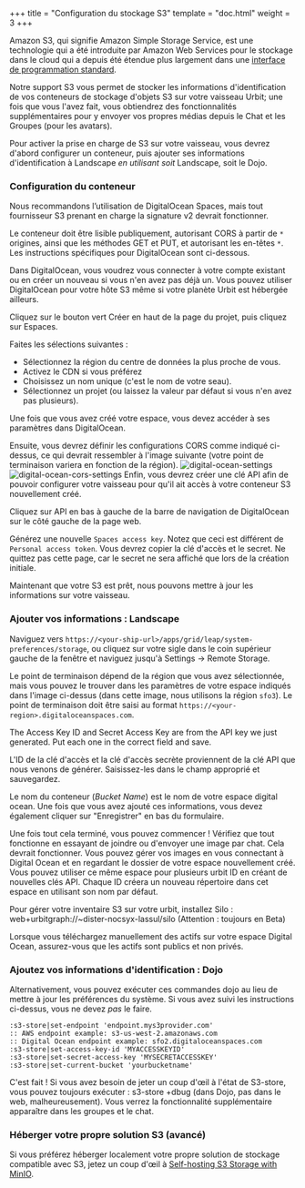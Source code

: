 +++
title = "Configuration du stockage S3"
template = "doc.html"
weight = 3
+++

Amazon S3, qui signifie Amazon Simple Storage Service, est une technologie qui a été introduite par Amazon Web Services pour le stockage dans le cloud qui a depuis été étendue plus largement dans une [interface de programmation standard](https://en.wikipedia.org/wiki/Amazon_S3#S3_API_and_competing_services).

Notre support S3 vous permet de stocker les informations d'identification de vos conteneurs de stockage d'objets S3 sur votre vaisseau Urbit; une fois que vous l'avez fait, vous obtiendrez des fonctionnalités supplémentaires pour y envoyer vos propres médias depuis le Chat et les Groupes (pour les avatars).

Pour activer la prise en charge de S3 sur votre vaisseau, vous devrez d'abord configurer un conteneur, puis ajouter ses informations d'identification à Landscape _en utilisant soit_ Landscape, soit le Dojo.

### Configuration du conteneur

Nous recommandons l’utilisation de DigitalOcean Spaces, mais tout fournisseur S3 prenant en charge la signature v2 devrait fonctionner.

Le conteneur doit être lisible publiquement, autorisant CORS à partir de `*` origines, ainsi que les méthodes GET et PUT, et autorisant les en-têtes `*`. Les instructions spécifiques pour DigitalOcean sont ci-dessous.

Dans DigitalOcean, vous voudrez vous connecter à votre compte existant ou en créer un nouveau si vous n'en avez pas déjà un. Vous pouvez utiliser DigitalOcean pour votre hôte S3 même si votre planète Urbit est hébergée ailleurs.

Cliquez sur le bouton vert Créer en haut de la page du projet, puis cliquez sur Espaces.

Faites les sélections suivantes :

- Sélectionnez la région du centre de données la plus proche de vous.
- Activez le CDN si vous préférez
- Choisissez un nom unique (c'est le nom de votre seau).
- Sélectionnez un projet (ou laissez la valeur par défaut si vous n'en avez pas plusieurs).

Une fois que vous avez créé votre espace, vous devez accéder à ses paramètres dans DigitalOcean.

Ensuite, vous devrez définir les configurations CORS comme indiqué ci-dessus, ce qui devrait ressembler à l'image suivante (votre point de terminaison variera en fonction de la région).
![digital-ocean-settings](https://media.urbit.org/site/using/os/digital-ocean-settings.png)
![digital-ocean-cors-settings](https://media.urbit.org/site/using/os/digital-ocean-cors-settings.png)
Enfin, vous devrez créer une clé API afin de pouvoir configurer votre vaisseau pour qu'il ait accès à votre conteneur S3 nouvellement créé.

Cliquez sur API en bas à gauche de la barre de navigation de DigitalOcean sur le côté gauche de la page web.

Générez une nouvelle `Spaces access key`. Notez que ceci est différent de `Personal access token`. Vous devrez copier la clé d'accès et le secret. Ne quittez pas cette page, car le secret ne sera affiché que lors de la création initiale.

Maintenant que votre S3 est prêt, nous pouvons mettre à jour les informations sur votre vaisseau.

### Ajouter vos informations : Landscape

Naviguez vers `https://<your-ship-url>/apps/grid/leap/system-preferences/storage`, ou cliquez sur votre sigle dans le coin supérieur gauche de la fenêtre et naviguez jusqu'à Settings -> Remote Storage.

Le point de terminaison dépend de la région que vous avez sélectionnée, mais vous pouvez le trouver dans les paramètres de votre espace indiqués dans l'image ci-dessus (dans cette image, nous utilisons la région `sfo3`). Le point de terminaison doit être saisi au format  `https://<your-region>.digitaloceanspaces.com`.

The Access Key ID and Secret Access Key are from the API key we just generated. Put each one in the correct field and save.

L'ID de la clé d'accès et la clé d'accès secrète proviennent de la clé API que nous venons de générer. Saisissez-les dans le champ approprié et sauvegardez.

Le nom du conteneur (*Bucket Name*) est le nom de votre espace digital ocean. Une fois que vous avez ajouté ces informations, vous devez également cliquer sur "Enregistrer" en bas du formulaire.

Une fois tout cela terminé, vous pouvez commencer ! Vérifiez que tout fonctionne en essayant de joindre ou d'envoyer une image par chat. Cela devrait fonctionner. Vous pouvez gérer vos images en vous connectant à Digital Ocean et en regardant le dossier de votre espace nouvellement créé. Vous pouvez utiliser ce même espace pour plusieurs urbit ID en créant de nouvelles clés API. Chaque ID créera un nouveau répertoire dans cet espace en utilisant son nom par défaut.

Pour gérer votre inventaire S3 sur votre urbit, installez Silo : web+urbitgraph://~dister-nocsyx-lassul/silo (Attention : toujours en Beta)

Lorsque vous téléchargez manuellement des actifs sur votre espace Digital Ocean, assurez-vous que les actifs sont publics et non privés.

### Ajoutez vos informations d'identification : Dojo

Alternativement, vous pouvez exécuter ces commandes dojo au lieu de mettre à jour les préférences du système. Si vous avez suivi les instructions ci-dessus, vous ne devez *pas* le faire.

```
:s3-store|set-endpoint 'endpoint.mys3provider.com'
:: AWS endpoint example: s3-us-west-2.amazonaws.com
:: Digital Ocean endpoint example: sfo2.digitaloceanspaces.com
:s3-store|set-access-key-id 'MYACCESSKEYID'
:s3-store|set-secret-access-key 'MYSECRETACCESSKEY'
:s3-store|set-current-bucket 'yourbucketname'
```

C'est fait ! Si vous avez besoin de jeter un coup d'œil à l'état de S3-store, vous pouvez toujours exécuter : s3-store +dbug (dans Dojo, pas dans le web, malheureusement). Vous verrez la fonctionnalité supplémentaire apparaître dans les groupes et le chat.

### Héberger votre propre solution S3 (avancé)

Si vous préférez héberger localement votre propre solution de stockage compatible avec S3, jetez un coup d'œil à [Self-hosting S3 Storage with MinIO](https://operators.urbit.org/manual/running/minio).
